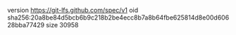 version https://git-lfs.github.com/spec/v1
oid sha256:20a8be84d5bcb6b9c218b2be4ecc8b7a8b64fbe625814d8e00d60628bba77429
size 30958
